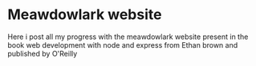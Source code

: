 # Meawdowlark website
Here i post all my progress with the meawdowlark website present in the book web development with node and express from Ethan brown and published  by O'Reilly
